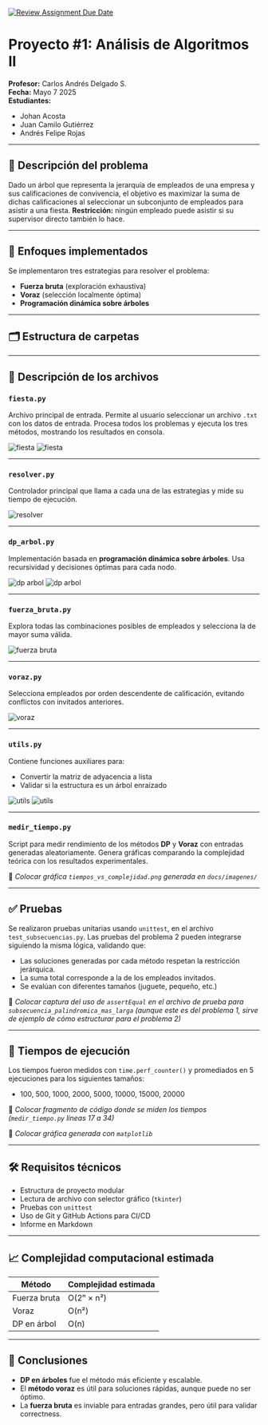 [![Review Assignment Due Date](https://classroom.github.com/assets/deadline-readme-button-22041afd0340ce965d47ae6ef1cefeee28c7c493a6346c4f15d667ab976d596c.svg)](https://classroom.github.com/a/kKWtV-CB)
# Proyecto #1: Análisis de Algoritmos II
 
**Profesor:** Carlos Andrés Delgado S.  
**Fecha:** Mayo 7 2025  
**Estudiantes:**  
- Johan Acosta  
- Juan Camilo Gutiérrez  
- Andrés Felipe Rojas

---

## 🎯 Descripción del problema

Dado un árbol que representa la jerarquía de empleados de una empresa y sus calificaciones de convivencia, el objetivo es maximizar la suma de dichas calificaciones al seleccionar un subconjunto de empleados para asistir a una fiesta. **Restricción:** ningún empleado puede asistir si su supervisor directo también lo hace.

---

## 🧠 Enfoques implementados

Se implementaron tres estrategias para resolver el problema:

- **Fuerza bruta** (exploración exhaustiva)
- **Voraz** (selección localmente óptima)
- **Programación dinámica sobre árboles**

---

## 🗂️ Estructura de carpetas


---

## 📄 Descripción de los archivos

### `fiesta.py`
Archivo principal de entrada. Permite al usuario seleccionar un archivo `.txt` con los datos de entrada. Procesa todos los problemas y ejecuta los tres métodos, mostrando los resultados en consola.

![fiesta](docs/imagenes/imagen1.png)
![fiesta](docs/imagenes/imagen1-1.png)

---

### `resolver.py`
Controlador principal que llama a cada una de las estrategias y mide su tiempo de ejecución.

![resolver](docs/imagenes/imagen2.png)

---

### `dp_arbol.py`
Implementación basada en **programación dinámica sobre árboles**. Usa recursividad y decisiones óptimas para cada nodo.

![dp arbol](docs/imagenes/imagen3.png)
![dp arbol](docs/imagenes/imagen3-1.png)

---

### `fuerza_bruta.py`
Explora todas las combinaciones posibles de empleados y selecciona la de mayor suma válida.

![fuerza bruta](docs/imagenes/imagen4.png)

---

### `voraz.py`
Selecciona empleados por orden descendente de calificación, evitando conflictos con invitados anteriores.

![voraz](docs/imagenes/imagen5.png)

---

### `utils.py`
Contiene funciones auxiliares para:
- Convertir la matriz de adyacencia a lista
- Validar si la estructura es un árbol enraizado

![utils](docs/imagenes/imagen6.png)
![utils](docs/imagenes/imagen6-1.png)

---

### `medir_tiempo.py`
Script para medir rendimiento de los métodos **DP** y **Voraz** con entradas generadas aleatoriamente. Genera gráficas comparando la complejidad teórica con los resultados experimentales.

📸 *Colocar gráfica `tiempos_vs_complejidad.png` generada en `docs/imagenes/`*

---

## ✅ Pruebas

Se realizaron pruebas unitarias usando `unittest`, en el archivo `test_subsecuencias.py`. Las pruebas del problema 2 pueden integrarse siguiendo la misma lógica, validando que:

- Las soluciones generadas por cada método respetan la restricción jerárquica.
- La suma total corresponde a la de los empleados invitados.
- Se evalúan con diferentes tamaños (juguete, pequeño, etc.)

📸 *Colocar captura del uso de `assertEqual` en el archivo de prueba para `subsecuencia_palindromica_mas_larga` (aunque este es del problema 1, sirve de ejemplo de cómo estructurar para el problema 2)*

---

## 🧪 Tiempos de ejecución

Los tiempos fueron medidos con `time.perf_counter()` y promediados en 5 ejecuciones para los siguientes tamaños:

- 100, 500, 1000, 2000, 5000, 10000, 15000, 20000

📸 *Colocar fragmento de código donde se miden los tiempos (`medir_tiempo.py` líneas 17 a 34)*

📸 *Colocar gráfica generada con `matplotlib`*

---

## 🛠️ Requisitos técnicos

- Estructura de proyecto modular
- Lectura de archivo con selector gráfico (`tkinter`)
- Pruebas con `unittest`
- Uso de Git y GitHub Actions para CI/CD
- Informe en Markdown

---

## 📈 Complejidad computacional estimada

| Método         | Complejidad estimada |
|----------------|----------------------|
| Fuerza bruta   | O(2ⁿ × n²)            |
| Voraz          | O(n²)                |
| DP en árbol    | O(n)                 |

---

## 🧾 Conclusiones

- **DP en árboles** fue el método más eficiente y escalable.
- El **método voraz** es útil para soluciones rápidas, aunque puede no ser óptimo.
- La **fuerza bruta** es inviable para entradas grandes, pero útil para validar correctness.

